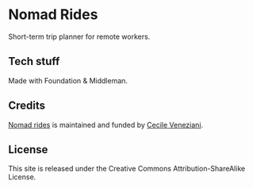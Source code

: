 # Nomad Rides

Short-term trip planner for remote workers.

## Tech stuff

Made with Foundation & Middleman.

## Credits

[Nomad rides](http://nomadrides.com/) is maintained and funded by [Cecile Veneziani](http://cecilitse.org/).

## License

This site is released under the Creative Commons Attribution-ShareAlike License.
